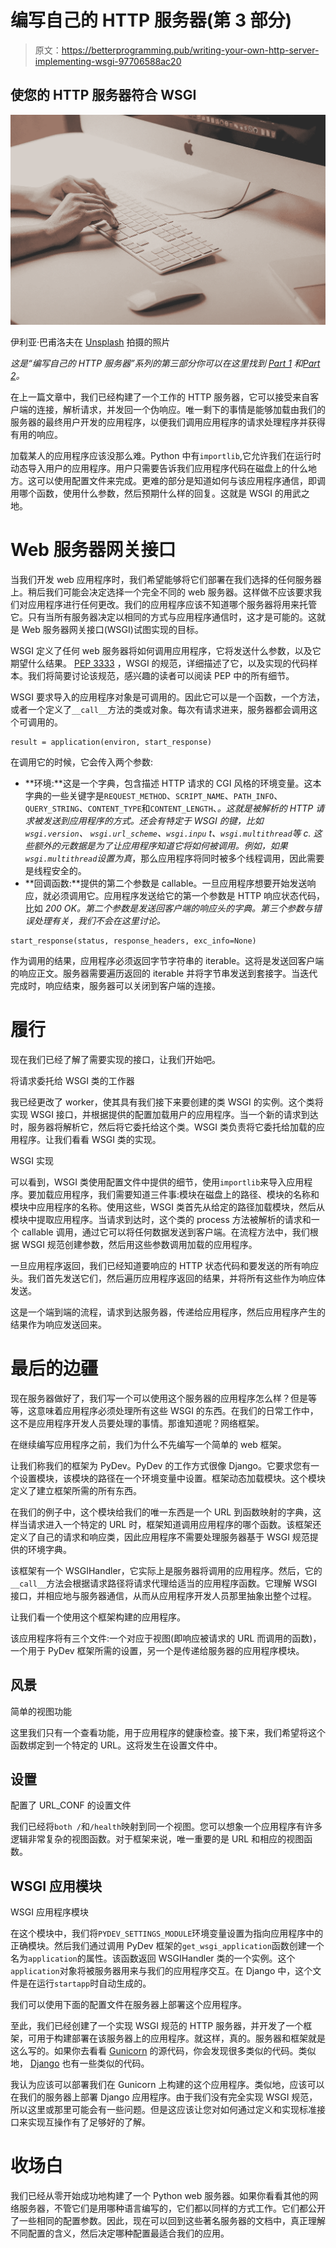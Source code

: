 # 编写自己的 HTTP 服务器(第 3 部分)

> 原文：<https://betterprogramming.pub/writing-your-own-http-server-implementing-wsgi-97706588ac20>

## 使您的 HTTP 服务器符合 WSGI

![](img/c335d158292e565d24fb698ebc3ec354.png)

伊利亚·巴甫洛夫在 [Unsplash](https://unsplash.com/s/photos/create?utm_source=unsplash&utm_medium=referral&utm_content=creditCopyText) 拍摄的照片

*这是“编写自己的 HTTP 服务器”系列的第三部分你可以在这里找到* [*Part 1*](https://medium.com/@vaibhav_sinha/writing-your-own-http-server-introduction-b2f94581268b) *和*[*Part 2*](https://medium.com/@vaibhav_sinha/writing-your-own-http-server-thread-based-implementation-40bce0142df9)*。*

在上一篇文章中，我们已经构建了一个工作的 HTTP 服务器，它可以接受来自客户端的连接，解析请求，并发回一个伪响应。唯一剩下的事情是能够加载由我们的服务器的最终用户开发的应用程序，以便我们调用应用程序的请求处理程序并获得有用的响应。

加载某人的应用程序应该没那么难。Python 中有`importlib`,它允许我们在运行时动态导入用户的应用程序。用户只需要告诉我们应用程序代码在磁盘上的什么地方。这可以使用配置文件来完成。更难的部分是知道如何与该应用程序通信，即调用哪个函数，使用什么参数，然后预期什么样的回复。这就是 WSGI 的用武之地。

# Web 服务器网关接口

当我们开发 web 应用程序时，我们希望能够将它们部署在我们选择的任何服务器上。稍后我们可能会决定选择一个完全不同的 web 服务器。这样做不应该要求我们对应用程序进行任何更改。我们的应用程序应该不知道哪个服务器将用来托管它。只有当所有服务器决定以相同的方式与应用程序通信时，这才是可能的。这就是 Web 服务器网关接口(WSGI)试图实现的目标。

WSGI 定义了任何 web 服务器将如何调用应用程序，它将发送什么参数，以及它期望什么结果。 [PEP 3333](https://www.python.org/dev/peps/pep-3333/) ，WSGI 的规范，详细描述了它，以及实现的代码样本。我们将简要讨论该规范，感兴趣的读者可以阅读 PEP 中的所有细节。

WSGI 要求导入的应用程序对象是可调用的。因此它可以是一个函数，一个方法，或者一个定义了`__call__`方法的类或对象。每次有请求进来，服务器都会调用这个可调用的。

```
result = application(environ, start_response)
```

在调用它的时候，它会传入两个参数:

*   **环境:**这是一个字典，包含描述 HTTP 请求的 CGI 风格的环境变量。这本字典的一些关键字是`REQUEST_METHOD`、`SCRIPT_NAME`、`PATH_INFO`、`QUERY_STRING`、`CONTENT_TYPE`和`CONTENT_LENGTH`、*。*这就是被解析的 HTTP 请求被发送到应用程序的方式。还会有特定于 WSGI 的键，比如`wsgi.version`、 `wsgi.url_scheme`、`wsgi.inpu` t、`wsgi.multithread`等 *c.* 这些额外的元数据是为了让应用程序知道它将如何被调用。例如，如果`wsgi.multithread`设置为*真*，那么应用程序将同时被多个线程调用，因此需要是线程安全的。
*   **回调函数:**提供的第二个参数是 callable。一旦应用程序想要开始发送响应，就必须调用它。应用程序发送给它的第一个参数是 HTTP 响应状态代码，比如 *200 OK。第二个参数是发送回客户端的响应头的字典。第三个参数与错误处理有关，我们不会在这里讨论。*

```
start_response(status, response_headers, exc_info=None)
```

作为调用的结果，应用程序必须返回字节字符串的 iterable。这将是发送回客户端的响应正文。服务器需要遍历返回的 iterable 并将字节串发送到套接字。当迭代完成时，响应结束，服务器可以关闭到客户端的连接。

# 履行

现在我们已经了解了需要实现的接口，让我们开始吧。

将请求委托给 WSGI 类的工作器

我已经更改了 worker，使其具有我们接下来要创建的类 WSGI 的实例。这个类将实现 WSGI 接口，并根据提供的配置加载用户的应用程序。当一个新的请求到达时，服务器将解析它，然后将它委托给这个类。WSGI 类负责将它委托给加载的应用程序。让我们看看 WSGI 类的实现。

WSGI 实现

可以看到，WSGI 类使用配置文件中提供的细节，使用`importlib`来导入应用程序。要加载应用程序，我们需要知道三件事:模块在磁盘上的路径、模块的名称和模块中应用程序的名称。使用这些，WSGI 类首先从给定的路径加载模块，然后从模块中提取应用程序。当请求到达时，这个类的 process 方法被解析的请求和一个 callable 调用，通过它可以将任何数据发送到客户端。在流程方法中，我们根据 WSGI 规范创建参数，然后用这些参数调用加载的应用程序。

一旦应用程序返回，我们已经知道要响应的 HTTP 状态代码和要发送的所有响应头。我们首先发送它们，然后遍历应用程序返回的结果，并将所有这些作为响应体发送。

这是一个端到端的流程，请求到达服务器，传递给应用程序，然后应用程序产生的结果作为响应发送回来。

# 最后的边疆

现在服务器做好了，我们写一个可以使用这个服务器的应用程序怎么样？但是等等，这意味着应用程序必须处理所有这些 WSGI 的东西。在我们的日常工作中，这不是应用程序开发人员要处理的事情。那谁知道呢？网络框架。

在继续编写应用程序之前，我们为什么不先编写一个简单的 web 框架。

让我们称我们的框架为 PyDev。PyDev 的工作方式很像 Django。它要求您有一个设置模块，该模块的路径在一个环境变量中设置。框架动态加载模块。这个模块定义了建立框架所需的所有东西。

在我们的例子中，这个模块给我们的唯一东西是一个 URL 到函数映射的字典，这样当请求进入一个特定的 URL 时，框架知道调用应用程序的哪个函数。该框架还定义了自己的请求和响应类，因此应用程序不需要处理服务器基于 WSGI 规范提供的环境字典。

该框架有一个 WSGIHandler，它实际上是服务器将调用的应用程序。然后，它的`__call__`方法会根据请求路径将请求代理给适当的应用程序函数。它理解 WSGI 接口，并相应地与服务器通信，从而从应用程序开发人员那里抽象出整个过程。

让我们看一个使用这个框架构建的应用程序。

该应用程序将有三个文件:一个对应于视图(即响应被请求的 URL 而调用的函数)，一个用于 PyDev 框架所需的设置，另一个是传递给服务器的应用程序模块。

## 风景

简单的视图功能

这里我们只有一个查看功能，用于应用程序的健康检查。接下来，我们希望将这个函数绑定到一个特定的 URL。这将发生在设置文件中。

## 设置

配置了 URL_CONF 的设置文件

我们已经将`both /`和`/health`映射到同一个视图。您可以想象一个应用程序有许多逻辑非常复杂的视图函数。对于框架来说，唯一重要的是 URL 和相应的视图函数。

## WSGI 应用模块

WSGI 应用程序模块

在这个模块中，我们将`PYDEV_SETTINGS_MODULE`环境变量设置为指向应用程序中的正确模块。然后我们通过调用 PyDev 框架的`get_wsgi_application`函数创建一个名为`application`的属性。该函数返回 WSGIHandler 类的一个实例。这个`application`对象将被服务器用来与我们的应用程序交互。在 Django 中，这个文件是在运行`startapp`时自动生成的。

我们可以使用下面的配置文件在服务器上部署这个应用程序。

至此，我们已经创建了一个实现 WSGI 规范的 HTTP 服务器，并开发了一个框架，可用于构建部署在该服务器上的应用程序。就这样，真的。服务器和框架就是这么写的。如果你去看看 [Gunicorn](https://gunicorn.org/) 的源代码，你会发现很多类似的代码。类似地， [Django](https://www.djangoproject.com/) 也有一些类似的代码。

我认为应该可以部署我们在 Gunicorn 上构建的这个应用程序。类似地，应该可以在我们的服务器上部署 Django 应用程序。由于我们没有完全实现 WSGI 规范，所以这里或那里可能会有一些问题。但是这应该让您对如何通过定义和实现标准接口来实现互操作有了足够好的了解。

# 收场白

我们已经从零开始成功地构建了一个 Python web 服务器。如果你看看其他的网络服务器，不管它们是用哪种语言编写的，它们都以同样的方式工作。它们都公开了一些相同的配置参数。因此，现在可以回到这些著名服务器的文档中，真正理解不同配置的含义，然后决定哪种配置最适合我们的应用。